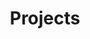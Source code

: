 ---
title: Projects
summary: You can find below the list of projects I made. They are grouped in different categories depending on the skills I developed while working on them.
description: Explore some of the projects I've worked on.
---